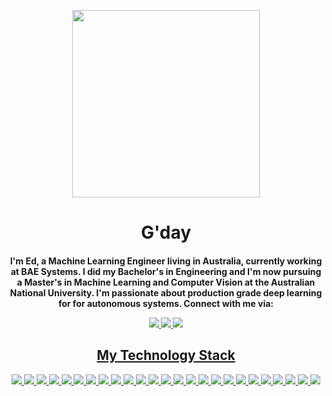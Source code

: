 <p align="center">
  <img src="https://www.flaticon.com/svg/static/icons/svg/3802/3802110.svg" width="300px" style="vertical-align:bottom">
</p>

<h1 align="center">
  G'day
</h1>

<h4 align="center">
I'm Ed, a Machine Learning Engineer living in Australia, currently working at BAE Systems. I did my Bachelor's in Engineering and I'm now pursuing a Master's in Machine Learning and Computer Vision at the Australian National University. I'm passionate about production grade deep learning for for autonomous systems. Connect with me via:
  <p align="center">
  <a href="https://www.linkedin.com/in/ed-muthiah/">
    <img src="https://img.shields.io/badge/-Linkedin-0077B5?style=flat-square&logo=linkedin&logoColor=white"/>
  </a>
  <a href="https://discordapp.com/users/778083475790102548/">
    <img src="https://img.shields.io/badge/-Discord-7289DA?style=flat-square&logo=discord&logoColor=white"/>
  </a>
  <a href="http://%22mailto:ed.muthiah@gmail.com/?subject%20=%20G%27day%20Ed!&body%20=%20How%27re%20you%20going?%22">
  <img src="https://img.shields.io/badge/-Gmail-D14836?style=flat-square&logo=gmail&logoColor=white"/>
  </p>
</h4>

<h2 align="center">
  My Technology Stack
</h2>

<p align="center">
  <img src="https://img.shields.io/badge/-Visual%20Studio-5C2D91?style=flat-square&logo=visual-studio&logoColor=white"/>  
  <img src="https://img.shields.io/badge/-Keras-D00000?style=flat-square&logo=Keras&logoColor=white"/>
  <img src="https://img.shields.io/badge/-Git-F05032?style=flat-square&logo=git&logoColor=white"/>
  <img src="https://img.shields.io/badge/-PyTorch-EE4C2C?style=flat-square&logo=pytorch&logoColor=white"/>
  <img src="https://img.shields.io/badge/-TensorFlow-FF6F00?style=flat-square&logo=tensorflow&logoColor=white"/>
  <img src="https://img.shields.io/badge/-Jupyter-F37626?style=flat-square&logo=jupyter&logoColor=white"/>
  <img src="https://img.shields.io/badge/-Blender-F5792A?style=flat-square&logo=blender&logoColor=white"/>
  <img src="https://img.shields.io/badge/-Scikit%20Learn-F7931E?style=flat-square&logo=scikit-learn&logoColor=white"/>
  <img src="https://img.shields.io/badge/-CUDA-76B900?style=flat-square&logo=nvidia&logoColor=white"/>
  <img src="https://img.shields.io/badge/-Bash-4EAA25?style=flat-square&logo=gnu-bash&logoColor=white"/>
  <img src="https://img.shields.io/badge/-Anaconda-44A833?style=flat-square&logo=anaconda&logoColor=white"/>
  <img src="https://img.shields.io/badge/-Qt-41CD52?style=flat-square&logo=qt&logoColor=white"/>  
  <img src="https://img.shields.io/badge/-Docker-2496ED?style=flat-square&logo=docker&logoColor=white"/>
  <img src="https://img.shields.io/badge/-Microsoft%20Azure-0089D6?style=flat-square&logo=microsoft-azure&logoColor=white"/>
  <img src="https://img.shields.io/badge/-MySQL-4479A1?style=flat-square&logo=mysql&logoColor=white"/>
  <img src="https://img.shields.io/badge/-Python-3776AB?style=flat-square&logo=python&logoColor=white"/>
  <img src="https://img.shields.io/badge/-MATLAB-0076A8?style=flat-square&logo=mathworks&logoColor=white"/>
  <img src="https://img.shields.io/badge/-Google_Cloud_Platform-1a73e8?style=flat-square&logo=google-cloud&logoColor=white"/>
  <img src="https://img.shields.io/badge/-Kubernetes-326CE5?style=flat-square&logo=kubernetes&logoColor=white"/>
  <img src="https://img.shields.io/badge/-C%2B%2B-00599C?style=flat-square&logo=C%2B%2B&logoColor=white"/>
  <img src="https://img.shields.io/badge/-Unreal%20Engine-313131?style=flat-square&logo=unreal-engine&logoColor=white"/>
  <img src="https://img.shields.io/badge/-Amazon%20AWS-232F3E?style=flat-square&logo=amazon-aws&logoColor=white"/>
  <img src="https://img.shields.io/badge/-Numpy-013243?style=flat-square&logo=numpy&logoColor=white"/>
  <img src="https://img.shields.io/badge/-GitHub-181717?style=flat-square&logo=github&logoColor=white"/>
  <img src="https://img.shields.io/badge/-Pandas-150458?style=flat-square&logo=pandas&logoColor=white"/>
</p>
